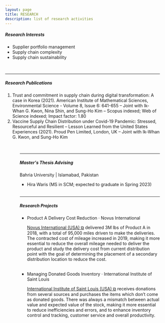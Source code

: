 ```yaml
---
layout: page
title: RESEARCH
description: list of research activities
---
```


<h5>Research Interests</h5>
<ul>
<li>Supplier portfolio management</li>
<li>Supply chain complexity</li>
<li>Supply chain sustainability</li>
</ul>


<br/>

---

<h5>Research Publications</h5>
<ol>
  <li>Trust and commitment in supply chain during digital transformation: A case in Korea (2021). American Institute of Mathematical Sciences, Environmental Science - Volume 8, Issue 6: 641-655 – Joint with Ik-Whan G. Kwon, Nina Shin, and Sung-Ho Kim – Scopus indexed; Web of Science indexed; Impact factor: 1.80</li>
  <li>Vaccine Supply Chain Distribution under Covid-19 Pandemic: Stressed, Resourceful and Resilient – Lesson Learned from the United States Experiences (2021). Proud Pen Limited, London, UK – Joint with Ik-Whan G. Kwon, and Sung-Ho Kim</li>
<ol>


<br/>

---

<h5>Master's Thesis Advising</h5>
Bahria University | Islamabad, Pakistan
<ul>
  <li>Hira Waris (MS in SCM; expected to graduate in Spring 2023)</li>
</ul>


<br/>

---

<h5>Research Projects</h5>
<ul>
<li>Product A Delivery Cost Reduction · Novus International</li>
<div class="summary"><p><a href="http://www.novusint.com" target="_blank" rel="noopener noreferrer">Novus International (USA) &#x29c9;</a> delivered 3M lbs of Product A in 2018, with a total of 95,000 miles driven to make the deliveries. The contracted cost of mileage increased in 2019, making it more essential to reduce the overall mileage needed to deliver the product and study the delivery cost from current distribution point with the goal of determining the placement of a secondary distribution location to reduce the cost.</p></div>
<br/>
<li>Managing Donated Goods Inventory · International Institute of Saint Louis</li>
<div class="summary"><p><a href="https://www.iistl.org" target="_blank" rel="noopener noreferrer">International Institute of Saint Louis (USA) &#x29c9;</a> receives donations from several sources and purchases the items which don’t come as donated goods. There was always a mismatch between actual value and expected value of the stock, making it more essential to reduce inefficiencies and errors, and to enhance inventory control and tracking, customer service and overall productivity.</p></div>
</ul>
